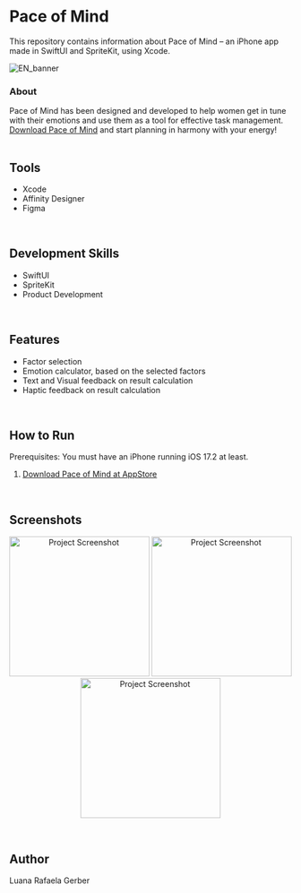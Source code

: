 # Pace of Mind
This repository contains information about Pace of Mind – an iPhone app made in SwiftUI and SpriteKit, using Xcode.<br>

![EN_banner](https://github.com/user-attachments/assets/04cf7fb2-d5f0-4a85-9c58-a5b4db15347a)

### About
Pace of Mind has been designed and developed to help women get in tune with their emotions and use them as a tool for effective task management. [Download Pace of Mind](https://apps.apple.com/br/app/pace-of-mind/id6742357077?l=en-GB) and start planning in harmony with your energy!<br>
<br>

## Tools
- Xcode
- Affinity Designer
- Figma
<br>

## Development Skills
- SwiftUI
- SpriteKit
- Product Development
<br>

## Features
- Factor selection
- Emotion calculator, based on the selected factors
- Text and Visual feedback on result calculation
- Haptic feedback on result calculation
<br>

## How to Run
Prerequisites: You must have an iPhone running iOS 17.2 at least.<br>
1. [Download Pace of Mind at AppStore](https://apps.apple.com/br/app/pace-of-mind/id6742357077?l=en-GB)
<br>

## Screenshots
<p align="center">
<img alt="Project Screenshot" width="250" src="https://github.com/user-attachments/assets/c59b7196-65e8-441d-8ecd-7df7f4fb49b1">
<img alt="Project Screenshot" width="250" src="https://github.com/user-attachments/assets/a1d930c8-0d11-46bb-a38e-6590eded7a45">
<img alt="Project Screenshot" width="250" src="https://github.com/user-attachments/assets/f74741b4-6f99-4fd7-9beb-e54fa51cec7a"></p>
<br>

## Author
Luana Rafaela Gerber<br>
